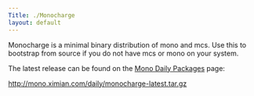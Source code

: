 ```yaml
---
Title: ./Monocharge
layout: default
---
```


Monocharge is a minimal binary distribution of mono and mcs. Use this to
bootstrap from source if you do not have mcs or mono on your system.

The latest release can be found on the [Mono Daily
Packages](http://mono.ximian.com/daily/) page:

<http://mono.ximian.com/daily/monocharge-latest.tar.gz>
